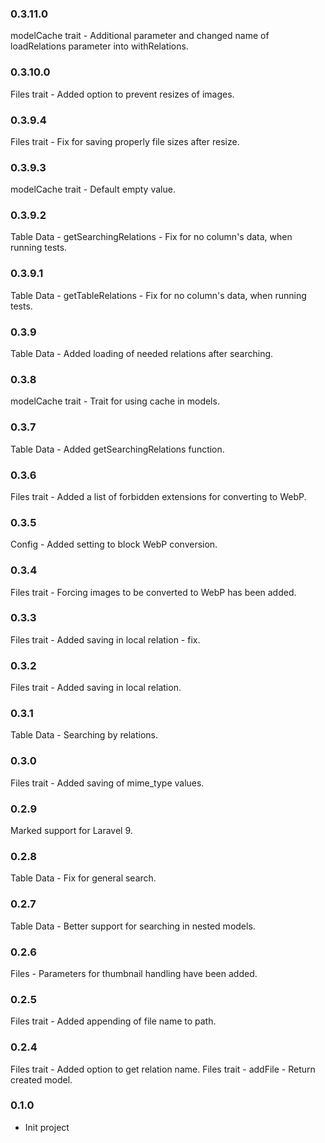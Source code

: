 ### 0.3.11.0
modelCache trait - Additional parameter and changed name of loadRelations parameter into withRelations.

### 0.3.10.0
Files trait - Added option to prevent resizes of images.

### 0.3.9.4
Files trait - Fix for saving properly file sizes after resize.

### 0.3.9.3
modelCache trait - Default empty value.

### 0.3.9.2
Table Data - getSearchingRelations - Fix for no column's data, when running tests.

### 0.3.9.1
Table Data - getTableRelations - Fix for no column's data, when running tests.

### 0.3.9
Table Data - Added loading of needed relations after searching.

### 0.3.8
modelCache trait - Trait for using cache in models.

### 0.3.7
Table Data - Added getSearchingRelations function.

### 0.3.6
Files trait - Added a list of forbidden extensions for converting to WebP.

### 0.3.5
Config - Added setting to block WebP conversion.

### 0.3.4
Files trait - Forcing images to be converted to WebP has been added.

### 0.3.3
Files trait - Added saving in local relation - fix.

### 0.3.2
Files trait - Added saving in local relation.

### 0.3.1
Table Data - Searching by relations.

### 0.3.0
Files trait - Added saving of mime_type values.

### 0.2.9
Marked support for Laravel 9.

### 0.2.8
Table Data - Fix for general search.

### 0.2.7
Table Data - Better support for searching in nested models.

### 0.2.6
Files - Parameters for thumbnail handling have been added.

### 0.2.5
Files trait - Added appending of file name to path.

### 0.2.4
Files trait - Added option to get relation name.
Files trait - addFile - Return created model.

### 0.1.0
* Init project
